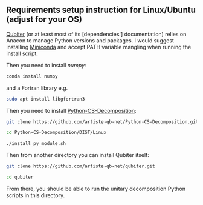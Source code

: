 ## Requirements setup instruction for Linux/Ubuntu (adjust for your OS)

[Qubiter](https://github.com/artiste-qb-net/qubiter)
(or at least most of its [dependencies'] documentation)
relies on Anacon to manage Python versions and packages.
I would suggest installing
[Miniconda](https://conda.io/miniconda.html)
and accept PATH variable mangling when running the install script.

Then you need to install *numpy*:
```bash
conda install numpy
```
and a Fortran library e.g.
```bash
sudo apt install libgfortran3
```

Then you need to install
[Python-CS-Decomposition](https://github.com/artiste-qb-net/Python-CS-Decomposition#installation):
```bash
git clone https://github.com/artiste-qb-net/Python-CS-Decomposition.git

cd Python-CS-Decomposition/DIST/Linux

./install_py_module.sh
```

Then from another directory you can install Qubiter itself:
```bash
git clone https://github.com/artiste-qb-net/qubiter.git

cd qubiter
```

From there, you should be able to run the unitary decomposition
Python scripts in this directory.

